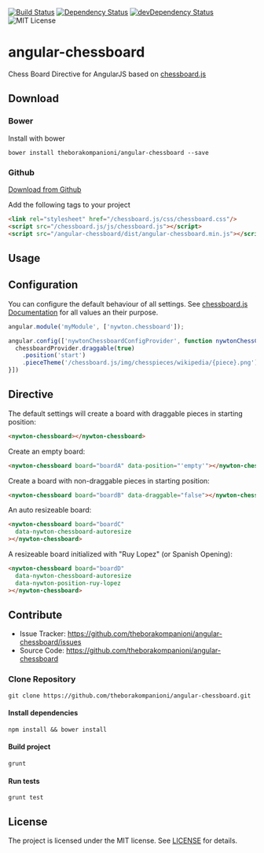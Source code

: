 [![Build Status](https://api.travis-ci.org/theborakompanioni/angular-chessboard.png?branch=master)](https://travis-ci.org/theborakompanioni/angular-chessboard)
[![Dependency Status](https://david-dm.org/theborakompanioni/angular-chessboard.svg)](https://david-dm.org/theborakompanioni/angular-chessboard)
[![devDependency Status](https://david-dm.org/theborakompanioni/angular-chessboard/dev-status.svg)](https://david-dm.org/theborakompanioni/angular-chessboard#info=devDependencies)
![MIT License](https://img.shields.io/badge/license-MIT-blue.svg)

angular-chessboard
==================

Chess Board Directive for AngularJS based on [chessboard.js](http://chessboardjs.com/)

Download
------------

### Bower
Install with bower
```
bower install theborakompanioni/angular-chessboard --save
```

### Github
[Download from Github](https://github.com/theborakompanioni/angular-chessboard/releases)


Add the following tags to your project
```html
<link rel="stylesheet" href="/chessboard.js/css/chessboard.css"/>
<script src="/chessboard.js/js/chessboard.js"></script>
<script src="/angular-chessboard/dist/angular-chessboard.min.js"></script>
```
Usage
------------

## Configuration
You can configure the default behaviour of all settings. See [chessboard.js Documentation](http://chessboardjs.com/docs)
for all values an their purpose.

```javascript
angular.module('myModule', ['nywton.chessboard']);
```
```javascript
angular.config(['nywtonChessboardConfigProvider', function nywtonChessConfigConfig(chessboardProvider) {
  chessboardProvider.draggable(true)
    .position('start')
    .pieceTheme('/chessboard.js/img/chesspieces/wikipedia/{piece}.png');
}])
```

## Directive
The default settings will create a board with draggable pieces in starting position:
```html
<nywton-chessboard></nywton-chessboard>
```

Create an empty board:
```html
<nywton-chessboard board="boardA" data-position="'empty'"></nywton-chessboard>
```

Create a board with non-draggable pieces in starting position:
```html
<nywton-chessboard board="boardB" data-draggable="false"></nywton-chessboard>
```

An auto resizeable board:
```html
<nywton-chessboard board="boardC" 
  data-nywton-chessboard-autoresize
></nywton-chessboard>
```

A resizeable board initialized with "Ruy Lopez" (or Spanish Opening):
```html
<nywton-chessboard board="boardD" 
  data-nywton-chessboard-autoresize
  data-nywton-position-ruy-lopez
></nywton-chessboard>
```

Contribute
------------

- Issue Tracker: https://github.com/theborakompanioni/angular-chessboard/issues
- Source Code: https://github.com/theborakompanioni/angular-chessboard

### Clone Repository
`git clone https://github.com/theborakompanioni/angular-chessboard.git`

#### Install dependencies

`npm install && bower install`

#### Build project

`grunt`

#### Run tests

`grunt test`


License
-------

The project is licensed under the MIT license. See
[LICENSE](https://github.com/theborakompanioni/angular-chessboard/blob/master/LICENSE) for details.
